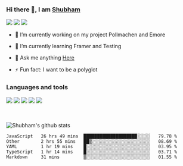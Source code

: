 ### Hi there 👋, I am <a href="https://shubhski.dev/" target="_blank">Shubham</a>

<a href="https://twitter.com/shubhski" target="_blank"><img src="https://img.icons8.com/color/48/000000/twitter.png"/></a>
<a href="https://www.linkedin.com/in/shubhski/" target="_blank"><img src="https://img.icons8.com/fluent/48/000000/linkedin.png"/></a>
<a href="mailto:shubham88ingh@gmail.com"><img src="https://img.icons8.com/ios/48/000000/important-mail.png"/></a>

- 🔭 I’m currently working on  my project Pollmachen and Emore
- 🌱 I’m currently learning Framer and Testing 

- 💬 Ask me anything [Here](https://github.com/shubhsk88/shubhsk88/issues)
- ⚡ Fun fact: I want to be a polyglot 

### Languages and tools


<div>
<img src="https://img.icons8.com/plasticine/48/000000/react.png"/>
<img src="https://img.icons8.com/color/48/000000/graphql.png"/>
<img src="https://img.icons8.com/color/48/000000/javascript.png"/>
<img src="https://img.icons8.com/color/48/000000/mongodb.png"/>
<img src="https://img.icons8.com/color/48/000000/nodejs.png"/>
</div>
<br/>
<br/>


![Shubham's github stats](https://github-readme-stats.vercel.app/api?username=shubhsk88&count_private=true&theme=theme=radical)

<!--START_SECTION:waka-->
```text
JavaScript   26 hrs 49 mins  ████████████████████░░░░░   79.78 % 
Other        2 hrs 55 mins   ██▒░░░░░░░░░░░░░░░░░░░░░░   08.69 % 
YAML         1 hr 19 mins    █░░░░░░░░░░░░░░░░░░░░░░░░   03.95 % 
TypeScript   1 hr 14 mins    █░░░░░░░░░░░░░░░░░░░░░░░░   03.71 % 
Markdown     31 mins         ▒░░░░░░░░░░░░░░░░░░░░░░░░   01.55 % 
```
<!--END_SECTION:waka-->




